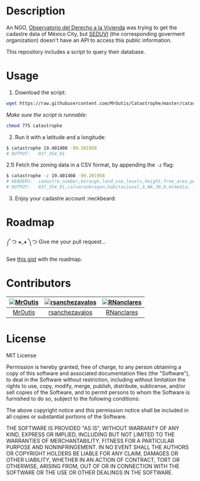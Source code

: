 # Description
An NGO, [Observatorio del Derecho a la Vivienda][observatorio-web] was
trying to get the cadastre data of México City, but [SEDUVI][seduvi-map]
(the corresponding goverment organization) doesn't have an API to access
this public information.

This repository includes a script to query their database.

[cm-slack]: http://slack.codeandomexico.org/
[cm-twitter]: https://twitter.com/CodeandoMexico
[observatorio-web]: http://www.observatoriodevivienda.org/
[seduvi-map]: http://ciudadmx.df.gob.mx:8080/seduvi/


# Usage
1) Download the script:

```bash
wget https://raw.githubusercontent.com/MrOutis/Catastrophe/master/catastrophe
```

_Make sure the script is runnable_:

```bash
chmod 775 catastrophe
```

2) Run it with a latitude and a longitude:

```bash
$ catastrophe 19.401408 -99.201958
# OUTPUT:   037_354_01
```

2.1) Fetch the zoning data in a CSV format, by appending the `-z` flag:

```bash
$ catastrophe -z 19.401408 -99.201958
# HEADERS:  cadastre_number,borough,land_use,levels,height,free_area_percentage,min_living_area_m2,density,max_construct_area_m2,allowed_livings
# OUTPUT:   037_354_01,calvaroobregon,habitacional,3,NA,30,0,m(media; 1 viv c/ 50 m2),335,3
```


3) Enjoy your cadastre account :neckbeard:


# Roadmap

༼ つ ◕_◕ ༽つ Give me your pull request...

See [this gist](https://gist.github.com/MrOutis/cf1efa937cacec946c46a64077a4c110) with the roadmap.

# Contributors

| [![MrOutis][ph-mroutis]][gh-mroutis] | [![rsanchezavalos][ph-rsanchez]][gh-rsanchez] | [![RNanclares][ph-rnanclares]][gh-rnanclares] |
|                 :--:                 |                     :--:                      |                     :--:                      |
|        [MrOutis][gh-mroutis]         |         [rsanchezavalos][gh-rsanchez]         |          [RNanclares][gh-rnanclares]          |


[ph-mroutis]: https://avatars.githubusercontent.com/u/7363250?v=3&s=80
[gh-mroutis]: https://github.com/MrOutis

[ph-rsanchez]: https://avatars.githubusercontent.com/u/10931011?v=3&s=80
[gh-rsanchez]: https://github.com/rsanchezavalos

[ph-rnanclares]: https://avatars.githubusercontent.com/u/11431207?v=3&s=80
[gh-rnanclares]: https://github.com/RNanclares


# License
MIT License

Permission is hereby granted, free of charge, to any person obtaining a copy
of this software and associated documentation files (the "Software"), to deal
in the Software without restriction, including without limitation the rights
to use, copy, modify, merge, publish, distribute, sublicense, and/or sell
copies of the Software, and to permit persons to whom the Software is
furnished to do so, subject to the following conditions:

The above copyright notice and this permission notice shall be included in all
copies or substantial portions of the Software.

THE SOFTWARE IS PROVIDED "AS IS", WITHOUT WARRANTY OF ANY KIND, EXPRESS OR
IMPLIED, INCLUDING BUT NOT LIMITED TO THE WARRANTIES OF MERCHANTABILITY,
FITNESS FOR A PARTICULAR PURPOSE AND NONINFRINGEMENT. IN NO EVENT SHALL THE
AUTHORS OR COPYRIGHT HOLDERS BE LIABLE FOR ANY CLAIM, DAMAGES OR OTHER
LIABILITY, WHETHER IN AN ACTION OF CONTRACT, TORT OR OTHERWISE, ARISING FROM,
OUT OF OR IN CONNECTION WITH THE SOFTWARE OR THE USE OR OTHER DEALINGS IN THE
SOFTWARE.

